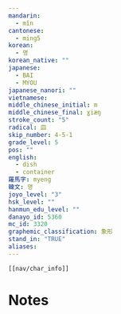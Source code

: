 ```yaml
---
mandarin:
  - mǐn
cantonese:
  - ming5
korean:
  - 명
korean_native: ""
japanese:
  - BAI
  - MYOU
japanese_nanori: ""
vietnamese:
middle_chinese_initial: m
middle_chinese_final: ɣiæŋ
stroke_count: "5"
radical: 皿
skip_number: 4-5-1
grade_level: 5
pos: ""
english:
  - dish
  - container
羅馬字: myeng
韓文: 명
joyo_level: "3"
hsk_level: ""
hanmun_edu_level: ""
danayo_id: 5360
mc_id: 3320
graphemic_classification: 象形
stand_in: "TRUE"
aliases:
---
```

```meta-bind-embed
[[nav/char_info]]
```

# Notes
